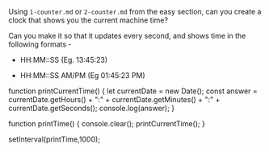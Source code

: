 Using `1-counter.md` or `2-counter.md` from the easy section, can you create a
clock that shows you the current machine time?

Can you make it so that it updates every second, and shows time in the following formats - 

 - HH:MM::SS (Eg. 13:45:23)

 - HH:MM::SS AM/PM (Eg 01:45:23 PM)

 function printCurrentTime() {
    let currentDate = new Date();
    const answer = currentDate.getHours() + ":" + currentDate.getMinutes() + ":" + currentDate.getSeconds();
    console.log(answer);
}

function printTime() {
    console.clear();
    printCurrentTime();
}

setInterval(printTime,1000);
